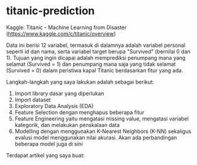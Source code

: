 # titanic-prediction
Kaggle: Titanic - Machine Learning from Disaster (https://www.kaggle.com/c/titanic/overview)

Data ini berisi 12 variabel, termasuk di dalamnya adalah variabel personal seperti id dan nama, serta variabel target berupa "Survived" (bernilai 0 dan 1).
Tujuan yang ingin dicapai adalah memprediksi penumpang mana yang selamat (Survived = 1) dan penumpang mana saja yang tidak selamat (Survived = 0) dalam peristiwa kapal Titanic berdasarkan fitur yang ada.

Langkah-langkah yang saya lakukan adalah sebagai berikut:

1. Import library dasar yang diperlukan
2. Import dataset
3. Exploratory Data Analysis (EDA)
4. Feature Selection dengan menghapus beberapa fitur
5. Feature Engineering yaitu mengatasi missing value, mengatasi variabel kategorik, dan melakukan penskalaan data
6. Modelling dengan menggunakan K-Nearest Neighbors (K-NN) sekaligus evalusi model menggunakan nilai akurasi. Akan ada perbandingan beberapa model juga di sini

Terdapat artikel yang saya buat: 
